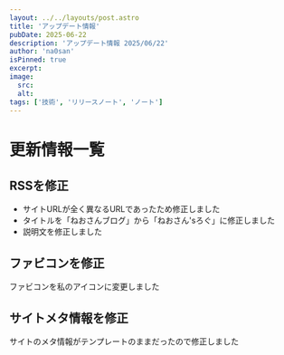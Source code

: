 ```yaml
---
layout: ../../layouts/post.astro
title: 'アップデート情報'
pubDate: 2025-06-22
description: 'アップデート情報 2025/06/22'
author: 'na0san'
isPinned: true
excerpt:
image:
  src:
  alt:
tags: ['技術', 'リリースノート', 'ノート']
---
```


# 更新情報一覧

## RSSを修正

- サイトURLが全く異なるURLであったため修正しました
- タイトルを「ねおさんブログ」から「ねおさん'sろぐ」に修正しました
- 説明文を修正しました

## ファビコンを修正

ファビコンを私のアイコンに変更しました

## サイトメタ情報を修正

サイトのメタ情報がテンプレートのままだったので修正しました
